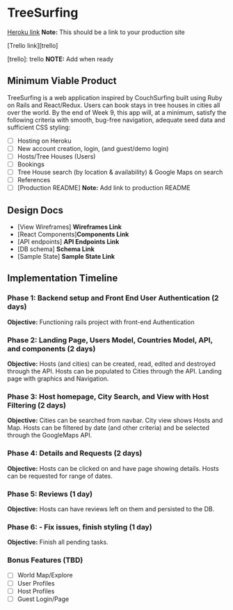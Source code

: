 # TreeSurfing

[Heroku link][heroku] **Note:** This should be a link to your production site

[Trello link][trello]

[heroku]: http://www.herokuapp.com
[trello]: trello **NOTE:** Add when ready

## Minimum Viable Product

TreeSurfing is a web application inspired by CouchSurfing built using Ruby on Rails and React/Redux. Users can book stays in tree houses in cities all over the world. By the end of Week 9, this app will, at a minimum, satisfy the following criteria with smooth, bug-free navigation, adequate seed data and sufficient CSS styling:

- [ ] Hosting on Heroku
- [ ] New account creation, login, (and guest/demo login)
- [ ] Hosts/Tree Houses (Users)
- [ ] Bookings
- [ ] Tree House search (by location & availability) & Google Maps on search
- [ ] References
- [ ] [Production README] **Note:** Add link to production README

## Design Docs
* [View Wireframes] **Wireframes Link**
* [React Components]**Components Link**
* [API endpoints] **API Endpoints Link**
* [DB schema] **Schema Link**
* [Sample State] **Sample State Link**

[wireframes]: docs/wireframes
[components]: docs/component-hierarchy.md
[sample-state]: docs/sample-state.md
[api-endpoints]: docs/api-endpoints.md
[schema]: docs/schema.md

## Implementation Timeline

### Phase 1: Backend setup and Front End User Authentication (2 days)

**Objective:** Functioning rails project with front-end Authentication

### Phase 2: Landing Page, Users Model, Countries Model, API, and components (2 days)

**Objective:** Hosts (and cities) can be created, read, edited and destroyed through the API. Hosts can be populated to Cities through the API. Landing page with graphics and Navigation.

### Phase 3: Host homepage, City Search, and View with Host Filtering (2 days)

**Objective:** Cities can be searched from navbar. City view shows Hosts and Map. Hosts can be filtered by date (and other criteria) and be selected through the GoogleMaps API.

### Phase 4: Details and Requests (2 days)

**Objective:** Hosts can be clicked on and have page showing details. Hosts can be requested for range of dates.

### Phase 5: Reviews (1 day)

**Objective:** Hosts can have reviews left on them and persisted to the DB.

### Phase 6: - Fix issues, finish styling (1 day)

**Objective:** Finish all pending tasks.

### Bonus Features (TBD)
- [ ] World Map/Explore
- [ ] User Profiles
- [ ] Host Profiles
- [ ] Guest Login/Page
